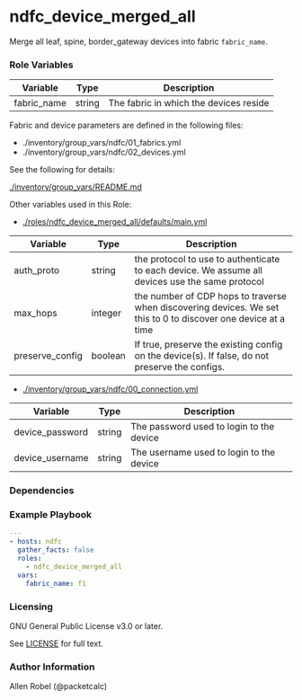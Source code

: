 # ndfc_device_merged_all

Merge all leaf, spine, border_gateway devices into fabric ``fabric_name``.

### Role Variables

Variable        | Type   | Description
----------------|--------|----------------------------------------
fabric_name     | string | The fabric in which the devices reside

Fabric and device parameters are defined in the following files:

- ./inventory/group_vars/ndfc/01_fabrics.yml
- ./inventory/group_vars/ndfc/02_devices.yml

See the following for details:

[./inventory/group_vars/README.md](/inventory/group_vars/README.md)

Other variables used in this Role:

- [./roles/ndfc_device_merged_all/defaults/main.yml](/roles/ndfc_devices_merged_all/defaults/main.yml)

Variable        | Type    | Description
----------------|---------|------------
auth_proto      | string  | the protocol to use to authenticate to each device.  We assume all devices use the same protocol
max_hops        | integer | the number of CDP hops to traverse when discovering devices. We set this to 0 to discover one device at a time
preserve_config | boolean | If true, preserve the existing config on the device(s).  If false, do not preserve the configs.

- [./inventory/group_vars/ndfc/00_connection.yml](/inventory/group_vars/ndfc/00_connection.yml)

Variable              | Type    | Description
----------------------|---------|------------
device_password       | string   | The password used to login to the device
device_username       | string   | The username used to login to the device

### Dependencies

### Example Playbook

```yaml
---
- hosts: ndfc
  gather_facts: false
  roles:
    - ndfc_device_merged_all
  vars:
    fabric_name: f1
```

### Licensing

GNU General Public License v3.0 or later.

See [LICENSE](https://www.gnu.org/licenses/gpl-3.0.txt) for full text.

### Author Information

Allen Robel (@packetcalc)
